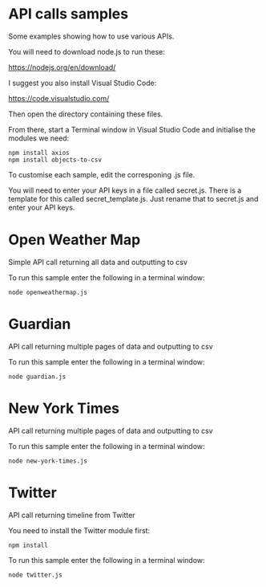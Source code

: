 # API calls samples

Some examples showing how to use various APIs.

You will need to download node.js to run these:

https://nodejs.org/en/download/

I suggest you also install Visual Studio Code:

https://code.visualstudio.com/

Then open the directory containing these files.

From there, start a Terminal window in Visual Studio Code and initialise the modules we need:

    npm install axios
    npm install objects-to-csv

To customise each sample, edit the corresponing .js file.

You will need to enter your API keys in a file called secret.js.  There is a template for this called secret_template.js.  Just rename that to secret.js and enter your API keys.


# Open Weather Map

Simple API call returning all data and outputting to csv

To run this sample enter the following in a terminal window:

    node openweathermap.js

# Guardian

API call returning multiple pages of data and outputting to csv

To run this sample enter the following in a terminal window:

    node guardian.js

# New York Times

API call returning multiple pages of data and outputting to csv

To run this sample enter the following in a terminal window:

    node new-york-times.js

# Twitter

API call returning timeline from Twitter

You need to install the Twitter module first:

    npm install

To run this sample enter the following in a terminal window:

    node twitter.js

